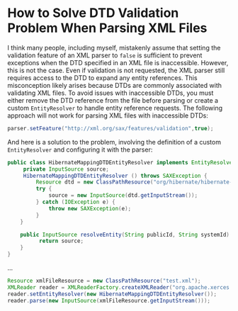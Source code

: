 # How to Solve DTD Validation Problem When Parsing XML Files
I think many people, including myself, mistakenly assume that setting the validation feature of an XML parser to `false` 
is sufficient to prevent exceptions when the DTD specified in an XML file is inaccessible. However, this is not the case. 
Even if validation is not requested, the XML parser still requires access to the DTD to expand any entity references. 
This misconception likely arises because DTDs are commonly associated with validating XML files. To avoid issues with 
inaccessible DTDs, you must either remove the DTD reference from the file before parsing or create a custom `EntityResolver` 
to handle entity reference requests. The following approach will not work for parsing XML files with inaccessible DTDs:

```java
parser.setFeature("http://xml.org/sax/features/validation",true);
```

And here is a solution to the problem, involving the definition of a custom `EntityResolver` and configuring it with 
the parser:

```java
public class HibernateMappingDTDEntityResolver implements EntityResolver {
     private InputSource source;     
     HibernateMappingDTDEntityResolver () throws SAXException {
         Resource dtd = new ClassPathResource("org/hibernate/hibernate-mapping-3.0.dtd");
         try {
             source = new InputSource(dtd.getInputStream());         
         } catch (IOException e) {
             throw new SAXException(e);         
         }    
    }     

    public InputSource resolveEntity(String publicId, String systemId) throws SAXException, IOException {
          return source;     
    } 
}
```

...

```java
Resource xmlFileResource = new ClassPathResource("test.xml");
XMLReader reader = XMLReaderFactory.createXMLReader("org.apache.xerces.parsers.SAXParser");
reader.setEntityResolver(new HibernateMappingDTDEntityResolver());
reader.parse(new InputSource(xmlFileResource.getInputStream()));
```